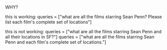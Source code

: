 WHY?

this is working:
    queries = ["what are all the films starring Sean Penn? Please list each film's complete set of locations"]


this is not working:
    queries = ["what are all the films starring Sean Penn and all their locations in SF?"]
    queries = ["what are all the films starring Sean Penn and each film's complete set of locations."]



